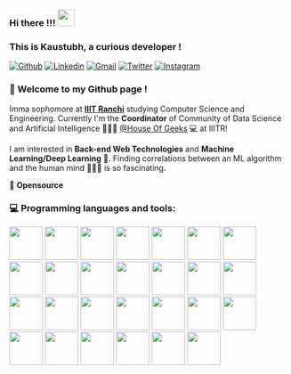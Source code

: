 ### Hi there !!! <img src="https://raw.githubusercontent.com/MartinHeinz/MartinHeinz/master/wave.gif" width="30px">
### This is Kaustubh, a curious developer !

[![Github](https://img.shields.io/badge/-Github-000?style=flat&logo=Github&logoColor=white)](https://github.com/kaustubh-s1)
[![Linkedin](https://img.shields.io/badge/-LinkedIn-blue?style=flat&logo=Linkedin&logoColor=white)](https://www.linkedin.com/in/kaustubhshukla84)
[![Gmail](https://img.shields.io/badge/-Gmail-c14438?style=flat&logo=Gmail&logoColor=white)](mailto:kaustubh08.ugcs20@iiitranchi.ac.in)
[![Twitter](https://img.shields.io/twitter/url/https/twitter.com/cloudposse.svg?style=social&label=@kaus_mos)](https://twitter.com/kaus_mos)
[![Instagram](https://img.shields.io/badge/-Instagram-833AB4?style=plastic&logo=Instagram)](https://www.instagram.com/_kaus.tubh/)

### 🌱 Welcome to my Github page !    
Imma sophomore at [**IIIT Ranchi**](https://github.com/iiitranchi) studying Computer Science and Engineering. Currently I'm the **Coordinator** of Community of Data Science and Artificial Intelligence 🙍🏽‍♂️ [@House Of Geeks](https://github.com/houseofgeeks) 💻 at IIITR!

I am interested in **Back-end Web Technologies** and **Machine Learning/Deep Learning** 🤖. Finding correlations between an ML algorithm and the human mind 🧘🏻‍♂️ is so fascinating.

💙 **Opensource**

### :computer: Programming languages and tools: 
<p>
<img src="https://cdn.jsdelivr.net/gh/devicons/devicon/icons/python/python-original.svg" height= 60 rem />
<img src="https://cdn.jsdelivr.net/gh/devicons/devicon/icons/javascript/javascript-original.svg" height= 60 rem/>
<img src="https://cdn.jsdelivr.net/gh/devicons/devicon/icons/typescript/typescript-original.svg" height= 60 rem/>          
<img src="https://cdn.jsdelivr.net/gh/devicons/devicon/icons/c/c-original.svg" height= 60 rem/>   
<img src="https://cdn.jsdelivr.net/gh/devicons/devicon/icons/cplusplus/cplusplus-original.svg" height=60 rem/>          
<img src="https://cdn.jsdelivr.net/gh/devicons/devicon/icons/java/java-original.svg" height= 60 rem/>          
<img src="https://cdn.jsdelivr.net/gh/devicons/devicon/icons/go/go-original.svg" height= 60 rem/>    
<img src="https://cdn.jsdelivr.net/gh/devicons/devicon/icons/rust/rust-plain.svg" height= 60 rem/>
<img src="https://cdn.jsdelivr.net/gh/devicons/devicon/icons/html5/html5-original.svg" height= 60 rem/>          
<img src="https://cdn.jsdelivr.net/gh/devicons/devicon/icons/css3/css3-original.svg" height= 60 rem/>
<img src="https://cdn.jsdelivr.net/gh/devicons/devicon/icons/bootstrap/bootstrap-original.svg" height= 60 rem/>          
<img src="https://cdn.jsdelivr.net/gh/devicons/devicon/icons/flask/flask-original.svg" height= 60 rem/>          
<img src="https://cdn.jsdelivr.net/gh/devicons/devicon/icons/mysql/mysql-plain.svg" height= 60 rem/>               
<img src="https://cdn.jsdelivr.net/gh/devicons/devicon/icons/sqlalchemy/sqlalchemy-original.svg" height= 60 rem/>            
<img src="https://cdn.jsdelivr.net/gh/devicons/devicon/icons/django/django-plain.svg" height= 60 rem/> 
<img src="https://cdn.jsdelivr.net/gh/devicons/devicon/icons/nestjs/nestjs-plain.svg" height= 60 rem/>               
<img src="https://cdn.jsdelivr.net/gh/devicons/devicon/icons/nodejs/nodejs-original-wordmark.svg" height= 60 rem/>
<img src="https://cdn.jsdelivr.net/gh/devicons/devicon/icons/express/express-original.svg" height= 60 rem/>          
<img src="https://cdn.jsdelivr.net/gh/devicons/devicon/icons/numpy/numpy-original.svg" height= 60 rem/>                                
<img src="https://cdn.jsdelivr.net/gh/devicons/devicon/icons/pandas/pandas-original.svg" height= 60 rem/>          
<img src="https://upload.wikimedia.org/wikipedia/commons/thumb/8/84/Matplotlib_icon.svg/1024px-Matplotlib_icon.svg.png" height= 60 rem/>
<img src="https://cdn.jsdelivr.net/gh/devicons/devicon/icons/tensorflow/tensorflow-original.svg" height= 60 rem/>          
<img src="https://cdn.jsdelivr.net/gh/devicons/devicon/icons/git/git-original.svg" height= 60 rem/>          
<img src="https://cdn.jsdelivr.net/gh/devicons/devicon/icons/heroku/heroku-plain.svg" height= 60 rem/>          
<img src="https://cdn.jsdelivr.net/gh/devicons/devicon/icons/amazonwebservices/amazonwebservices-original.svg" height= 60 rem/>                          
<img src="https://cdn.jsdelivr.net/gh/devicons/devicon/icons/docker/docker-original.svg" height= 60 rem/>          
<img src="https://cdn.jsdelivr.net/gh/devicons/devicon/icons/linux/linux-original.svg" height= 60 rem/>          
</p>
